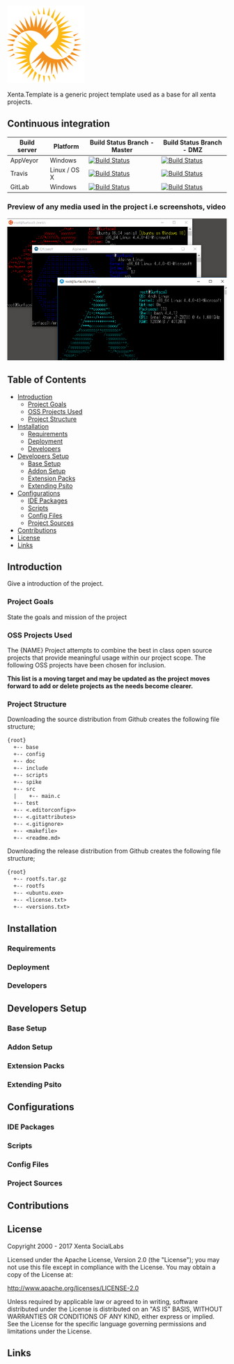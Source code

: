 ![Logo](doc/images/logo.png)

Xenta.Template is a generic project template used as a base for all xenta projects. 

## Continuous integration

| Build server                | Platform     | Build Status Branch - Master                                                                                                                                        | Build Status Branch - DMZ                                                                                                                                           |
|-----------------------------|--------------|---------------------------------------------------------------------------------------------------------------------------------------------------------------------|---------------------------------------------------------------------------------------------------------------------------------------------------------------------|
| AppVeyor                    | Windows      | [![Build Status](https://ci.appveyor.com/api/projects/status/7a33242t19k5dv9b/branch/master?svg=true)](https://ci.appveyor.com/project/mrpastewart/xenta-template/branch/master)   | [![Build Status](https://ci.appveyor.com/api/projects/status/7a33242t19k5dv9b/branch/dmz?svg=true)](https://ci.appveyor.com/project/mrpastewart/xenta-template/branch/dmz)      |
| Travis                      | Linux / OS X | [![Build Status](https://travis-ci.org/xentafx/xenta.template.svg?branch=master)](https://travis-ci.org/xentafx/xenta.template)                                     | [![Build Status](https://travis-ci.org/xentafx/xenta.template.svg?branch=dmz)](https://travis-ci.org/xentafx/xenta.template)                                        |
| GitLab                      | Windows      | [![Build Status](https://gitlab.com/xentafx/xenta.template/badges/master/pipeline.svg)](https://gitlab.com/xentafx/xenta.template/commits/master)                   | [![Build Status](https://gitlab.com/xentafx/xenta.template/badges/dmz/pipeline.svg)](https://gitlab.com/xentafx/xenta.template/commits/dmz) &nbsp;                  |

### Preview of any media used in the project i.e screenshots, video
![Launchers](doc/images/launchers.png)

## Table of Contents

- [Introduction](#introduction)
    - [Project Goals](#project-goals)
    - [OSS Projects Used](#oss-projects-used)
    - [Project Structure](#project-structure)
- [Installation](#installation)
    - [Requirements](#requirements)
    - [Deployment](#deployment)
    - [Developers](#developers)
- [Developers Setup](#development-setup)
    - [Base Setup](#base-setup)
    - [Addon Setup](#addon-setup)
    - [Extension Packs](#extension-packs)
    - [Extending Psito](#extending-psito)
- [Configurations](#configurations)
    - [IDE Packages](#ide-packages)
    - [Scripts](#scripts)
    - [Config Files](#config-files)
    - [Project Sources](#project-sources)
- [Contributions](#contributions)
- [License](#license)
- [Links](#links)

## Introduction

Give a introduction of the project.

### Project Goals

State the goals and mission of the project

### OSS Projects Used

The {NAME} Project attempts to combine the best in class open source projects that provide meaningful usage within our project scope. The following OSS projects have been chosen for inclusion.

**This list is a moving target and may be updated as the project moves forward to add or delete projects as the needs become clearer.**

### Project Structure

Downloading the source distribution from Github creates the following file structure;
````
{root}
  +-- base
  +-- config
  +-- doc
  +-- include
  +-- scripts
  +-- spike
  +-- src
  |    +-- main.c
  +-- test
  +-- <.editorconfig>>
  +-- <.gitattributes>
  +-- <.gitignore>
  +-- <makefile>
  +-- <readme.md>
````

Downloading the release distribution from Github creates the following file structure;
````
{root}
  +-- rootfs.tar.gz
  +-- rootfs
  +-- <ubuntu.exe>
  +-- <license.txt>
  +-- <versions.txt>
````

## Installation

### Requirements

### Deployment

### Developers

## Developers Setup

### Base Setup

### Addon Setup

### Extension Packs

### Extending Psito

## Configurations

### IDE Packages

### Scripts

### Config Files

### Project Sources

## Contributions

## License

Copyright 2000 - 2017 Xenta SocialLabs

Licensed under the Apache License, Version 2.0 (the "License"); you may not use this file except in compliance with the License. You may obtain a copy of the License at:

http://www.apache.org/licenses/LICENSE-2.0

Unless required by applicable law or agreed to in writing, software distributed under the License is distributed on an "AS IS" BASIS, WITHOUT WARRANTIES OR CONDITIONS OF ANY KIND, either express or implied. See the License for the specific language governing permissions and
limitations under the License.

## Links
